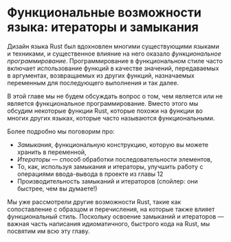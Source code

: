 # Функциональные возможности языка: итераторы и замыкания

Дизайн языка Rust был вдохновлен многими существующими языками и техниками, и существенное влияние на него оказало *функциональное программирование*. Программирование в функциональном стиле часто включает использование функций в качестве значений, передаваемых в аргументах, возвращаемых из других функций, назначаемых переменным для последующего выполнения и так далее.

В этой главе мы не будем обсуждать вопрос о том, чем является или не является функциональное программирование. Вместо этого мы обсудим некоторые функции Rust, которые похожи на функции во многих других языках, которые часто называются функциональными.

Более подробно мы поговорим про:

- *Замыкания*, функциональную конструкцию, которую вы можете хранить в переменной,
- *Итераторы* — способ обработки последовательности элементов,
- То, как, используя замыкания и итераторы, улучшить работу с операциями ввода-вывода в проекте из главы 12
- Производительность замыканий и итераторов (спойлер: они быстрее, чем вы думаете!)

Мы уже рассмотрели другие возможности Rust, такие как сопоставление с образцом и перечисления, на которые также влияет функциональный стиль. Поскольку освоение замыканий и итераторов — важная часть написания идиоматичного, быстрого кода на Rust, мы посвятим им всю эту главу.
